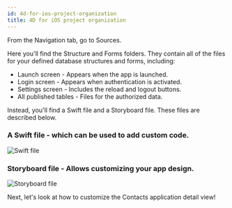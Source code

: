 ```yaml
---
id: 4d-for-ios-project-organization
title: 4D for iOS project organization
---
```


From the Navigation tab, go to Sources.

Here you'll find the Structure and Forms folders. They contain all of the files for your defined database structures and forms, including:

* Launch screen - Appears when the app is launched.
* Login screen - Appears when authentication is activated.
* Settings screen - Includes the reload and logout buttons.
* All published tables - Files for the authorized data.

Instead, you'll find a Swift file and a Storyboard file. These files are described below. 

### A Swift file - which can be used to add custom code.

![Swift file](../../assets/en/swift-file-Xcode-4D-for-iOS.png)

### Storyboard file - Allows customizing your app design.

![Storyboard file](../../assets/en/storyboard-file-Xcode-4D-for-iOS.png)

Next, let's look at how to customize the Contacts application detail view!
